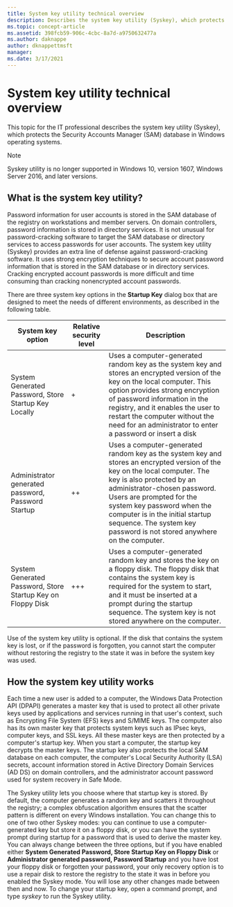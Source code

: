 ```yaml
---
title: System key utility technical overview
description: Describes the system key utility (Syskey), which protects the Security Accounts Manager (SAM) database in Windows operating systems.
ms.topic: concept-article
ms.assetid: 398fcb59-906c-4cbc-8a7d-a9750632477a
ms.author: daknappe
author: dknappettmsft
manager: 
ms.date: 3/17/2021
---
```

# System key utility technical overview

This topic for the IT professional describes the system key utility (Syskey), which protects the Security Accounts Manager (SAM) database in Windows operating systems.

> [!NOTE]
> Syskey utility is no longer supported in Windows 10, version 1607, Windows Server 2016, and later versions.

## What is the system key utility?

Password information for user accounts is stored in the SAM database of the registry on workstations and member servers. On domain controllers, password information is stored in directory services. It is not unusual for password-cracking software to target the SAM database or directory services to access passwords for user accounts. The system key utility (Syskey) provides an extra line of defense against password-cracking software. It uses strong encryption techniques to secure account password information that is stored in the SAM database or in directory services. Cracking encrypted account passwords is more difficult and time consuming than cracking nonencrypted account passwords.

There are three system key options in the **Startup Key** dialog box that are designed to meet the needs of different environments, as described in the following table.

|System key option|Relative security level|Description|
|---|---|---|
|System Generated Password, Store Startup Key Locally|+|Uses a computer-generated random key as the system key and stores an encrypted version of the key on the local computer. This option provides strong encryption of password information in the registry, and it enables the user to restart the computer without the need for an administrator to enter a password or insert a disk|
|Administrator generated password, Password Startup|++|Uses a computer-generated random key as the system key and stores an encrypted version of the key on the local computer. The key is also protected by an administrator-chosen password. Users are prompted for the system key password when the computer is in the initial startup sequence. The system key password is not stored anywhere on the computer.|
|System Generated Password, Store Startup Key on Floppy Disk|+++|Uses a computer-generated random key and stores the key on a floppy disk. The floppy disk that contains the system key is required for the system to start, and it must be inserted at a prompt during the startup sequence. The system key is not stored anywhere on the computer.|

Use of the system key utility is optional. If the disk that contains the system key is lost, or if the password is forgotten, you cannot start the computer without restoring the registry to the state it was in before the system key was used.

## How the system key utility works

Each time a new user is added to a computer, the Windows Data Protection API (DPAPI) generates a master key that is used to protect all other private keys used by applications and services running in that user's context, such as Encrypting File System (EFS) keys and S/MIME keys. The computer also has its own master key that protects system keys such as IPsec keys, computer keys, and SSL keys. All these master keys are then protected by a computer's startup key. When you start a computer, the startup key decrypts the master keys. The startup key also protects the local SAM database on each computer, the computer's Local Security Authority (LSA) secrets, account information stored in Active Directory Domain Services (AD DS) on domain controllers, and the administrator account password used for system recovery in Safe Mode.

The Syskey utility lets you choose where that startup key is stored. By default, the computer generates a random key and scatters it throughout the registry; a complex obfuscation algorithm ensures that the scatter pattern is different on every Windows installation. You can change this to one of two other Syskey modes: you can continue to use a computer-generated key but store it on a floppy disk, or you can have the system prompt during startup for a password that is used to derive the master key. You can always change between the three options, but if you have enabled either **System Generated Password, Store Startup Key on Floppy Disk** or **Administrator generated password, Password Startup** and you have lost your floppy disk or forgotten your password, your only recovery option is to use a repair disk to restore the registry to the state it was in before you enabled the Syskey mode. You will lose any other changes made between then and now. To change your startup key, open a command prompt, and type *syskey* to run the Syskey utility.


